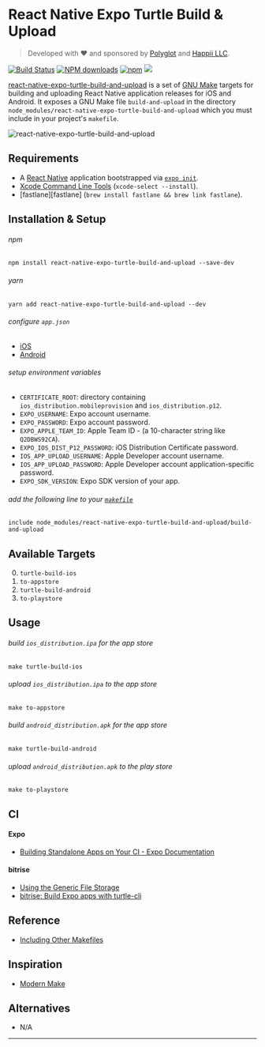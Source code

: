 # React Native Expo Turtle Build & Upload
> Developed with &hearts; and sponsored by [Polyglot](https://realpolyglot.dev) and [Happii LLC](https://apps.apple.com/us/developer/happii-llc/id1107883445).

[![Build Status](http://img.shields.io/travis/wilmoore/react-native-expo-turtle-build-and-upload.svg)](https://travis-ci.org/wilmoore/react-native-expo-turtle-build-and-upload) [![NPM downloads](http://img.shields.io/npm/dm/react-native-expo-turtle-build-and-upload.svg)](https://www.npmjs.org/package/react-native-expo-turtle-build-and-upload) [![npm](https://img.shields.io/npm/v/react-native-expo-turtle-build-and-upload.svg)](https://www.npmjs.org/package/react-native-expo-turtle-build-and-upload) ![](https://img.shields.io/badge/license-MIT-blue.svg)

[react-native-expo-turtle-build-and-upload](https://github.com/wilmoore/react-native-expo-turtle-build-and-upload) is a set of [GNU Make](https://www.gnu.org/software/make) targets for building and uploading React Native application releases for iOS and Android. It exposes a GNU Make file `build-and-upload` in the directory `node_modules/react-native-expo-turtle-build-and-upload` which you must include in your project's `makefile`.

![react-native-expo-turtle-build-and-upload](https://cloudup.com/cEx1AU_AgaO+ "react-native-expo-turtle-build-and-upload")

## Requirements
- A [React Native][React Native] application bootstrapped via [`expo init`](https://expo.io/learn).
- [Xcode Command Line Tools][Xcode Command Line Tools] (`xcode-select --install`).
- [fastlane][fastlane] (`brew install fastlane && brew link fastlane`).

## Installation & Setup
###### npm
```
npm install react-native-expo-turtle-build-and-upload --save-dev
```

###### yarn
```
yarn add react-native-expo-turtle-build-and-upload --dev
```

###### configure `app.json`
- [iOS](https://docs.expo.io/versions/latest/workflow/configuration/#ios)
- [Android](https://docs.expo.io/versions/latest/workflow/configuration/#android)

###### setup environment variables
- `CERTIFICATE_ROOT`: directory containing `ios_distribution.mobileprovision` and `ios_distribution.p12`.
- `EXPO_USERNAME`: Expo account username.
- `EXPO_PASSWORD`: Expo account password.
- `EXPO_APPLE_TEAM_ID`: Apple Team ID - (a 10-character string like `Q2DBWS92CA`).
- `EXPO_IOS_DIST_P12_PASSWORD`: iOS Distribution Certificate password.
- `IOS_APP_UPLOAD_USERNAME`: Apple Developer account username.
- `IOS_APP_UPLOAD_PASSWORD`: Apple Developer account application-specific password.
- `EXPO_SDK_VERSION`: Expo SDK version of your app.

###### add the following line to your [`makefile`](https://github.com/wilmoore/react-native-expo-turtle-build-and-upload/blob/master/makefile)
```
include node_modules/react-native-expo-turtle-build-and-upload/build-and-upload
```

## Available Targets
0. `turtle-build-ios`
0. `to-appstore`
0. `turtle-build-android`
0. `to-playstore`

## Usage
###### build `ios_distribution.ipa` for the app store
```
make turtle-build-ios
```

###### upload `ios_distribution.ipa` to the app store
```
make to-appstore
```

###### build `android_distribution.apk` for the app store
```
make turtle-build-android
```

###### upload `android_distribution.apk` to the play store
```
make to-playstore
```

## CI
#### Expo
- [Building Standalone Apps on Your CI - Expo Documentation](https://docs.expo.io/versions/latest/distribution/turtle-cli)

#### bitrise
- [Using the Generic File Storage](https://devcenter.bitrise.io/tutorials/how-to-use-the-generic-file-storage/#uploading-files-to-generic-file-storage-on-bitriseio)
- [bitrise: Build Expo apps with turtle-cli](https://discuss.bitrise.io/t/build-expo-apps-with-turtle-cli/7916/2)

## Reference
- [Including Other Makefiles][Including Other Makefiles]

## Inspiration
- [Modern Make][Modern Make]

## Alternatives
- N/A

---
[React Native]: https://reactnative.dev
[Xcode Command Line Tools]: https://developer.apple.com/library/archive/technotes/tn2339/_index.html
[Modern Make]: https://github.com/tj/mmake
[Including Other Makefiles]: https://www.gnu.org/software/make/manual/make.html#Include
